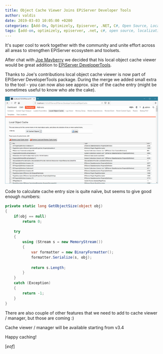 ```yaml
---
title: Object Cache Viewer Joins EPiServer Developer Tools
author: valdis
date: 2019-03-03 10:05:00 +0200
categories: [Add-On, Optimizely, Episerver, .NET, C#, Open Source, Localization Provider]
tags: [add-on, optimizely, episerver, .net, c#, open source, localization provider, localization]
---
```


It's super cool to work together with the community and unite effort across all areas to strengthen EPiServer ecosystem and toolsets.

After chat with [Joe Mayberry](https://github.com/jaytem) we decided that his local object cache viewer would be great addition to [EPiServer DeveloperTools](https://nuget.episerver.com/package/?id=EPiServer.DeveloperTools).

Thanks to Joe's contributions local object cache viewer is now part of EPiServer DeveloperTools package. During the merge we added small extra to the tool - you can now also see approx. size of the cache entry (might be sometimes useful to know who ate the cake).

![cache-viewer](/assets/img/2019/03/cache-viewer.png)

Code to calculate cache entry size is quite naïve, but seems to give good enough numbers:

```csharp
private static long GetObjectSize(object obj)
{
    if(obj == null)
        return 0;

    try
    {
        using (Stream s = new MemoryStream())
        {
            var formatter = new BinaryFormatter();
            formatter.Serialize(s, obj);

            return s.Length;
        }
    }
    catch (Exception)
    {
        return -1;
    }
}
```

There are also couple of other features that we need to add to cache viewer / manager, but those are coming :)

Cache viewer / manager will be available starting from v3.4

Happy caching!

[*eof*]
